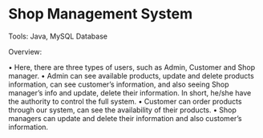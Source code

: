 # Shop Management System

Tools: Java, MySQL Database

Overview:

•	Here, there are three types of users, such as Admin, Customer and Shop manager.
•	Admin can see available products, update and delete products information, can see customer’s information, and also seeing Shop manager’s info and update, delete their information. In short, he/she have the authority to control the full system.
•	Customer can order products through our system, can see the availability of their products.
•	Shop managers can update and delete their information and also customer’s information.
